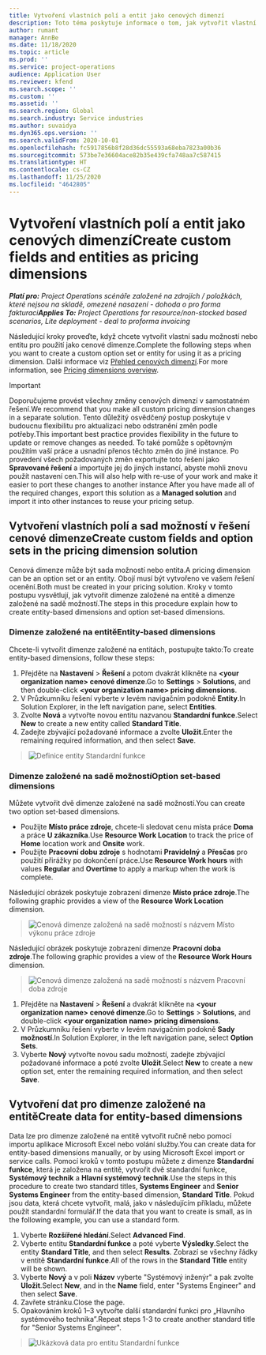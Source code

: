 ```yaml
---
title: Vytvoření vlastních polí a entit jako cenových dimenzí
description: Toto téma poskytuje informace o tom, jak vytvořit vlastní sady možností nebo entity.
author: rumant
manager: AnnBe
ms.date: 11/18/2020
ms.topic: article
ms.prod: ''
ms.service: project-operations
audience: Application User
ms.reviewer: kfend
ms.search.scope: ''
ms.custom: ''
ms.assetid: ''
ms.search.region: Global
ms.search.industry: Service industries
ms.author: suvaidya
ms.dyn365.ops.version: ''
ms.search.validFrom: 2020-10-01
ms.openlocfilehash: fc5917856b8f28d36dc55593a68eba7823a00b36
ms.sourcegitcommit: 573be7e36604ace82b35e439cfa748aa7c587415
ms.translationtype: HT
ms.contentlocale: cs-CZ
ms.lasthandoff: 11/25/2020
ms.locfileid: "4642805"
---
```

# <a name="create-custom-fields-and-entities-as-pricing-dimensions"></a><span data-ttu-id="b3449-103">Vytvoření vlastních polí a entit jako cenových dimenzí</span><span class="sxs-lookup"><span data-stu-id="b3449-103">Create custom fields and entities as pricing dimensions</span></span>

<span data-ttu-id="b3449-104">_**Platí pro:** Project Operations scénáře založené na zdrojích / položkách, které nejsou na skladě, omezené nasazení - dohoda o pro forma fakturaci_</span><span class="sxs-lookup"><span data-stu-id="b3449-104">_**Applies To:** Project Operations for resource/non-stocked based scenarios, Lite deployment - deal to proforma invoicing_</span></span>

<span data-ttu-id="b3449-105">Následující kroky proveďte, když chcete vytvořit vlastní sadu možností nebo entitu pro použití jako cenové dimenze.</span><span class="sxs-lookup"><span data-stu-id="b3449-105">Complete the following steps when you want to create a custom option set or entity for using it as a pricing dimension.</span></span> <span data-ttu-id="b3449-106">Další informace viz [Přehled cenových dimenzí](pricing-dimensions-overview.md).</span><span class="sxs-lookup"><span data-stu-id="b3449-106">For more information, see [Pricing dimensions overview](pricing-dimensions-overview.md).</span></span>  

> [!IMPORTANT]
> <span data-ttu-id="b3449-107">Doporučujeme provést všechny změny cenových dimenzí v samostatném řešení.</span><span class="sxs-lookup"><span data-stu-id="b3449-107">We recommend that you make all custom pricing dimension changes in a separate solution.</span></span> <span data-ttu-id="b3449-108">Tento důležitý osvědčený postup poskytuje v budoucnu flexibilitu pro aktualizaci nebo odstranění změn podle potřeby.</span><span class="sxs-lookup"><span data-stu-id="b3449-108">This important best practice provides flexibility in the future to update or remove changes as needed.</span></span> <span data-ttu-id="b3449-109">To také pomůže s opětovným použitím vaší práce a usnadní přenos těchto změn do jiné instance. Po provedení všech požadovaných změn exportujte toto řešení jako **Spravované řešení** a importujte jej do jiných instancí, abyste mohli znovu použít nastavení cen.</span><span class="sxs-lookup"><span data-stu-id="b3449-109">This will also help with re-use of your work and make it easier to port these changes to another instance After you have made all of the required changes, export this solution as a **Managed solution** and import it into other instances to reuse your pricing setup.</span></span>

  
## <a name="create-custom-fields-and-option-sets-in-the-pricing-dimension-solution"></a><span data-ttu-id="b3449-110">Vytvoření vlastních polí a sad možností v řešení cenové dimenze</span><span class="sxs-lookup"><span data-stu-id="b3449-110">Create custom fields and option sets in the pricing dimension solution</span></span>

<span data-ttu-id="b3449-111">Cenová dimenze může být sada možností nebo entita.</span><span class="sxs-lookup"><span data-stu-id="b3449-111">A pricing dimension can be an option set or an entity.</span></span> <span data-ttu-id="b3449-112">Obojí musí být vytvořeno ve vašem řešení ocenění.</span><span class="sxs-lookup"><span data-stu-id="b3449-112">Both must be created in your pricing solution.</span></span> <span data-ttu-id="b3449-113">Kroky v tomto postupu vysvětlují, jak vytvořit dimenze založené na entitě a dimenze založené na sadě možností.</span><span class="sxs-lookup"><span data-stu-id="b3449-113">The steps in this procedure explain how to create entity-based dimensions and option set-based dimensions.</span></span>

### <a name="entity-based-dimensions"></a><span data-ttu-id="b3449-114">Dimenze založené na entitě</span><span class="sxs-lookup"><span data-stu-id="b3449-114">Entity-based dimensions</span></span>
<span data-ttu-id="b3449-115">Chcete-li vytvořit dimenze založené na entitách, postupujte takto:</span><span class="sxs-lookup"><span data-stu-id="b3449-115">To create entity-based dimensions, follow these steps:</span></span>

1. <span data-ttu-id="b3449-116">Přejděte na **Nastavení** > **Řešení** a potom dvakrát klikněte na **\<your organization name> cenové dimenze**.</span><span class="sxs-lookup"><span data-stu-id="b3449-116">Go to **Settings** > **Solutions**, and then double-click **\<your organization name> pricing dimensions**.</span></span>
2. <span data-ttu-id="b3449-117">V Průzkumníku řešení vyberte v levém navigačním podokně **Entity**.</span><span class="sxs-lookup"><span data-stu-id="b3449-117">In Solution Explorer, in the left navigation pane, select **Entities**.</span></span>
3. <span data-ttu-id="b3449-118">Zvolte **Nová** a vytvořte novou entitu nazvanou **Standardní funkce**.</span><span class="sxs-lookup"><span data-stu-id="b3449-118">Select **New** to create a new entity called **Standard Title**.</span></span> 
4. <span data-ttu-id="b3449-119">Zadejte zbývající požadované informace a zvolte **Uložit**.</span><span class="sxs-lookup"><span data-stu-id="b3449-119">Enter the remaining required information, and then select **Save**.</span></span>

> ![Definice entity Standardní funkce](media/Standard-Title-entity-definition.png)

### <a name="option-set-based-dimensions"></a><span data-ttu-id="b3449-121">Dimenze založené na sadě možností</span><span class="sxs-lookup"><span data-stu-id="b3449-121">Option set-based dimensions</span></span> 
<span data-ttu-id="b3449-122">Můžete vytvořit dvě dimenze založené na sadě možností.</span><span class="sxs-lookup"><span data-stu-id="b3449-122">You can create two option set-based dimensions.</span></span> 

- <span data-ttu-id="b3449-123">Použijte **Místo práce zdroje**, chcete-li sledovat cenu místa práce **Doma** a práce **U zákazníka**.</span><span class="sxs-lookup"><span data-stu-id="b3449-123">Use **Resource Work Location** to track the price of **Home** location work and **Onsite** work.</span></span> 
- <span data-ttu-id="b3449-124">Použijte **Pracovní dobu zdroje** s hodnotami **Pravidelný** a **Přesčas** pro použití přirážky po dokončení práce.</span><span class="sxs-lookup"><span data-stu-id="b3449-124">Use **Resource Work hours** with values **Regular** and **Overtime** to apply a markup when the work is complete.</span></span>

<span data-ttu-id="b3449-125">Následující obrázek poskytuje zobrazení dimenze **Místo práce zdroje**.</span><span class="sxs-lookup"><span data-stu-id="b3449-125">The following graphic provides a view of the **Resource Work Location** dimension.</span></span> 

> ![Cenová dimenze založená na sadě možností s názvem Místo výkonu práce zdroje](media/Option-set-PD-called-Resource-Work-Location.png)

<span data-ttu-id="b3449-127">Následující obrázek poskytuje zobrazení dimenze **Pracovní doba zdroje**.</span><span class="sxs-lookup"><span data-stu-id="b3449-127">The following graphic provides a view of the **Resource Work Hours** dimension.</span></span> 

> ![Cenová dimenze založená na sadě možností s názvem Pracovní doba zdroje](media/Option-set-PD-called-Resource-Work-Hours.png)

1. <span data-ttu-id="b3449-129">Přejděte na **Nastavení** > **Řešení** a dvakrát klikněte na **\<your organization name> cenové dimenze**.</span><span class="sxs-lookup"><span data-stu-id="b3449-129">Go to **Settings** > **Solutions**, and double-click  **\<your organization name> pricing dimensions**.</span></span> 
2. <span data-ttu-id="b3449-130">V Průzkumníku řešení vyberte v levém navigačním podokně **Sady možností**.</span><span class="sxs-lookup"><span data-stu-id="b3449-130">In Solution Explorer, in the left navigation pane, select  **Option Sets**.</span></span> 
3. <span data-ttu-id="b3449-131">Vyberte **Nový** vytvořte novou sadu možností, zadejte zbývající požadované informace a poté zvolte **Uložit**.</span><span class="sxs-lookup"><span data-stu-id="b3449-131">Select **New** to create a new option set, enter the remaining required information, and then select **Save**.</span></span>

## <a name="create-data-for-entity-based-dimensions"></a><span data-ttu-id="b3449-132">Vytvoření dat pro dimenze založené na entitě</span><span class="sxs-lookup"><span data-stu-id="b3449-132">Create data for entity-based dimensions</span></span>

<span data-ttu-id="b3449-133">Data lze pro dimenze založené na entitě vytvořit ručně nebo pomocí importu aplikace Microsoft Excel nebo volání služby.</span><span class="sxs-lookup"><span data-stu-id="b3449-133">You can create data for entity-based dimensions manually, or by using Microsoft Excel import or service calls.</span></span> <span data-ttu-id="b3449-134">Pomocí kroků v tomto postupu můžete z dimenze **Standardní funkce**, která je založena na entitě, vytvořit dvě standardní funkce, **Systémový technik** a **Hlavní systémový technik**.</span><span class="sxs-lookup"><span data-stu-id="b3449-134">Use the steps in this procedure to create two standard titles, **Systems Engineer** and **Senior Systems Engineer** from the entity-based dimension, **Standard Title**.</span></span> <span data-ttu-id="b3449-135">Pokud jsou data, která chcete vytvořit, malá, jako v následujícím příkladu, můžete použít standardní formulář.</span><span class="sxs-lookup"><span data-stu-id="b3449-135">If the data that you want to create is small, as in the following example, you can use a standard form.</span></span>

1. <span data-ttu-id="b3449-136">Vyberte **Rozšířené hledání**.</span><span class="sxs-lookup"><span data-stu-id="b3449-136">Select **Advanced Find**.</span></span>
2. <span data-ttu-id="b3449-137">Vyberte entitu **Standardní funkce** a poté vyberte **Výsledky**.</span><span class="sxs-lookup"><span data-stu-id="b3449-137">Select the entity **Standard Title**, and then select **Results**.</span></span> <span data-ttu-id="b3449-138">Zobrazí se všechny řádky v entitě **Standardní funkce**.</span><span class="sxs-lookup"><span data-stu-id="b3449-138">All of the rows in the **Standard Title** entity will be shown.</span></span>
3. <span data-ttu-id="b3449-139">Vyberte **Nový** a v poli **Název** vyberte "Systémový inženýr" a pak zvolte **Uložit**.</span><span class="sxs-lookup"><span data-stu-id="b3449-139">Select **New**, and in the **Name** field, enter "Systems Engineer" and then select **Save**.</span></span>
4. <span data-ttu-id="b3449-140">Zavřete stránku.</span><span class="sxs-lookup"><span data-stu-id="b3449-140">Close the page.</span></span> 
5. <span data-ttu-id="b3449-141">Opakováním kroků 1–3 vytvořte další standardní funkci pro „Hlavního systémového technika”.</span><span class="sxs-lookup"><span data-stu-id="b3449-141">Repeat steps 1-3 to create another standard title for "Senior Systems Engineer".</span></span>

> ![Ukázková data pro entitu Standardní funkce](media/ST-data.png)
